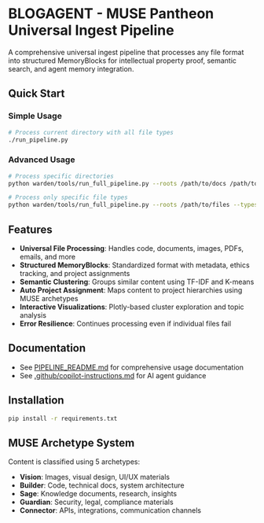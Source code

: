 # BLOGAGENT - MUSE Pantheon Universal Ingest Pipeline

A comprehensive universal ingest pipeline that processes any file format into structured MemoryBlocks for intellectual property proof, semantic search, and agent memory integration.

## Quick Start

### Simple Usage
```bash
# Process current directory with all file types
./run_pipeline.py
```

### Advanced Usage
```bash
# Process specific directories
python warden/tools/run_full_pipeline.py --roots /path/to/docs /path/to/code

# Process only specific file types
python warden/tools/run_full_pipeline.py --roots /path/to/files --types .py .md .json .pdf
```

## Features

- **Universal File Processing**: Handles code, documents, images, PDFs, emails, and more
- **Structured MemoryBlocks**: Standardized format with metadata, ethics tracking, and project assignments
- **Semantic Clustering**: Groups similar content using TF-IDF and K-means
- **Auto Project Assignment**: Maps content to project hierarchies using MUSE archetypes
- **Interactive Visualizations**: Plotly-based cluster exploration and topic analysis
- **Error Resilience**: Continues processing even if individual files fail

## Documentation

- See [PIPELINE_README.md](PIPELINE_README.md) for comprehensive usage documentation
- See [.github/copilot-instructions.md](.github/copilot-instructions.md) for AI agent guidance

## Installation

```bash
pip install -r requirements.txt
```

## MUSE Archetype System

Content is classified using 5 archetypes:
- **Vision**: Images, visual design, UI/UX materials
- **Builder**: Code, technical docs, system architecture  
- **Sage**: Knowledge documents, research, insights
- **Guardian**: Security, legal, compliance materials
- **Connector**: APIs, integrations, communication channels
